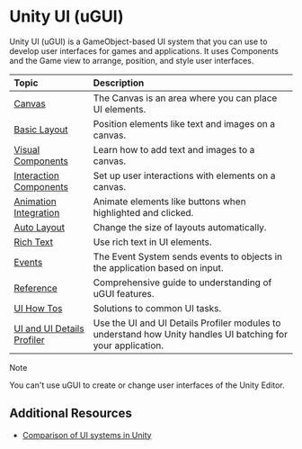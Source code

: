 # Unity UI (uGUI)

Unity UI (uGUI) is a GameObject-based UI system that you can use to develop user interfaces for games and applications. It uses Components and the Game view to arrange, position, and style user interfaces.

| Topic | Description |
|:---|:---|
| [Canvas](UICanvas.md) | The Canvas is an area where you can place UI elements. |
| [Basic Layout](UIBasicLayout.md) | Position elements like text and images on a canvas. |
| [Visual Components](UIVisualComponents.md) | Learn how to add text and images to a canvas. |
| [Interaction Components](UIInteractionComponents.md) | Set up user interactions with elements on a canvas. |
| [Animation Integration](UIAnimationIntegration.md) | Animate elements like buttons when highlighted and clicked. |
| [Auto Layout](UIAutoLayout.md) | Change the size of layouts automatically. |
| [Rich Text](StyledText.md) | Use rich text in UI elements. |
| [Events](EventSystem.md) | The Event System sends events to objects in the application based on input. |
| [Reference](UIReference.md) | Comprehensive guide to understanding of uGUI features. |
| [UI How Tos](UIHowTos.md) | Solutions to common UI tasks. |
| [UI and UI Details Profiler](ProfilerUI.md) | Use the UI and UI Details Profiler modules to understand how Unity handles UI batching for your application. |

> [!NOTE]
> You can't use uGUI to create or change user interfaces of the Unity Editor.

## Additional Resources

- [Comparison of UI systems in Unity](https://docs.unity3d.com/6000.0/Documentation/Manual/UI-system-compare.html)
